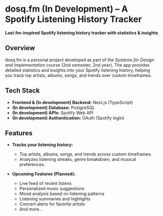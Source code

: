 # dosq.fm (In Development) – A Spotify Listening History Tracker

**Last.fm-inspired Spotify listening history tracker with statistics & insights**  

## Overview  
dosq.fm is a personal project developed as part of the *Systems for Design and Implementation* course (2nd semester, 2nd year). The app provides detailed statistics and insights into your Spotify listening history, helping you track top artists, albums, songs, and trends over custom timeframes.

## Tech Stack  
- **Frontend & (In development) Backend:** Next.js (TypeScript)  
- **(In development) Database:** PostgreSQL  
- **(In development) APIs:** Spotify Web API  
- **(In development) Authentication:** OAuth (Spotify login)  

## Features  
- **Tracks your listening history:**  
  - Top artists, albums, songs, and trends across custom timeframes.  
  - Analyzes listening streaks, genre breakdown, and musical preferences.  

- **Upcoming Features (Planned):**  
  - Live feed of recent listens  
  - Personalized music suggestions  
  - Mood analysis based on listening patterns  
  - Listening summaries and highlights  
  - Concert alerts for favorite artists  
  - And more...  
